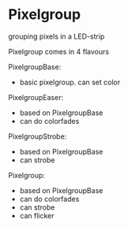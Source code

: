 Pixelgroup
==========

grouping pixels in a LED-strip

Pixelgroup comes in 4 flavours

PixelgroupBase:
- basic pixelgroup. can set color

PixelgroupEaser:
- based on PixelgroupBase
- can do colorfades

PixelgroupStrobe:
- based on PixelgroupBase
- can strobe

Pixelgroup:
- based on PixelgroupBase
- can do colorfades
- can strobe
- can flicker
